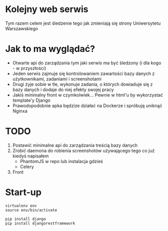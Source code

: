 # Kolejny web serwis
Tym razem celem jest śledzenie tego jak zmieniają się strony Uniwersytetu Warszawskiego

# Jak to ma wyglądać?
- Otwarte api do zarządzania tym jaki serwis ma być śledzony (i dla kogo - w przyszłości)
- Jeden serwis zajmuje się kontrolowaniem zawartości bazy danych z użytkownikami, zadaniami i screenshotami
- Drugi żyje sobie w tle, wykonuje zadania, o których dowiaduje się z bazy danych i dodaje do niej efekty swojej pracy
- Jakiś minimalny front w czymkolwiek... Pewnie w html'u by wykorzystać template'y Django
- Prawodopodobnie apka będzize działać na Dockerze i spróbuję uniknąć Nginxa

# TODO
1. Postawić minimalne api do zarządzania treścią bazy danych
1. Zrobić daemona do robienia screenshotów używającego tego co już kiedyś napisałem
    - PhantomJS w repo lub instalacja gdzieś
    - Celery
1. Front

# Start-up
```
virtualenv env
source env/bin/activate

pip install django
pip install djangorestframework
```